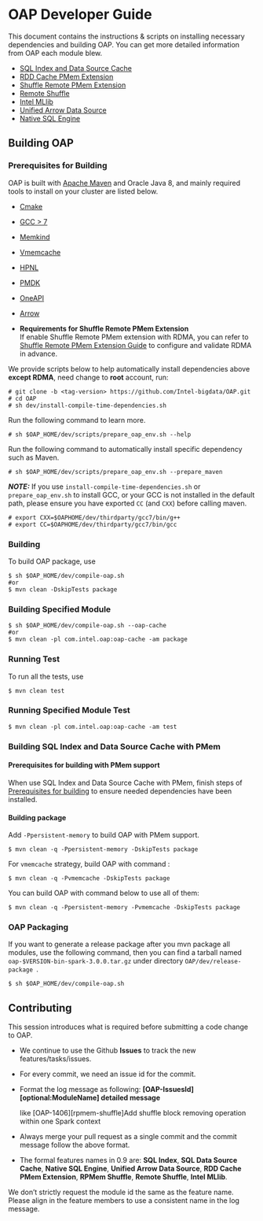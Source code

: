 # OAP Developer Guide

This document contains the instructions & scripts on installing necessary dependencies and building OAP. 
You can get more detailed information from OAP each module blew.

* [SQL Index and Data Source Cache](../oap-cache/oap/docs/Developer-Guide.md)
* [RDD Cache PMem Extension](../oap-spark/README.md#compiling)
* [Shuffle Remote PMem Extension](../oap-shuffle/RPMem-shuffle/README.md#5-install-dependencies-for-shuffle-remote-pmem-extension)
* [Remote Shuffle](../oap-shuffle/remote-shuffle/README.md#build-and-deploy)
* [Intel MLlib](../oap-mllib/README.md)
* [Unified Arrow Data Source](../oap-data-source/arrow/README.md)
* [Native SQL Engine](../oap-native-sql/README.md)

## Building OAP

### Prerequisites for Building

OAP is built with [Apache Maven](http://maven.apache.org/) and Oracle Java 8, and mainly required tools to install on your cluster are listed below.

- [Cmake](https://help.directadmin.com/item.php?id=494)
- [GCC > 7](https://gcc.gnu.org/wiki/InstallingGCC)
- [Memkind](https://github.com/memkind/memkind/tree/v1.10.1-rc2)
- [Vmemcache](https://github.com/pmem/vmemcache)
- [HPNL](https://github.com/Intel-bigdata/HPNL)
- [PMDK](https://github.com/pmem/pmdk)  
- [OneAPI](https://software.intel.com/content/www/us/en/develop/tools/oneapi.html)
- [Arrow](https://github.com/Intel-bigdata/arrow)

- **Requirements for Shuffle Remote PMem Extension**  
If enable Shuffle Remote PMem extension with RDMA, you can refer to [Shuffle Remote PMem Extension Guide](../oap-shuffle/RPMem-shuffle/README.md) to configure and validate RDMA in advance.

We provide scripts below to help automatically install dependencies above **except RDMA**, need change to **root** account, run:

```shell script
# git clone -b <tag-version> https://github.com/Intel-bigdata/OAP.git
# cd OAP
# sh dev/install-compile-time-dependencies.sh
```

Run the following command to learn more.

```shell script
# sh $OAP_HOME/dev/scripts/prepare_oap_env.sh --help
```

Run the following command to automatically install specific dependency such as Maven.

```shell script
# sh $OAP_HOME/dev/scripts/prepare_oap_env.sh --prepare_maven
```

***NOTE:*** If you use `install-compile-time-dependencies.sh` or `prepare_oap_env.sh` to install GCC, or your GCC is not installed in the default path, please ensure you have exported `CC` (and `CXX`) before calling maven.
```shell script
# export CXX=$OAPHOME/dev/thirdparty/gcc7/bin/g++
# export CC=$OAPHOME/dev/thirdparty/gcc7/bin/gcc
```

### Building

To build OAP package, use
```shell script
$ sh $OAP_HOME/dev/compile-oap.sh
#or
$ mvn clean -DskipTests package
```

### Building Specified Module
```shell script
$ sh $OAP_HOME/dev/compile-oap.sh --oap-cache
#or
$ mvn clean -pl com.intel.oap:oap-cache -am package
```

### Running Test

To run all the tests, use
```shell script
$ mvn clean test
```

### Running Specified Module Test

```shell script
$ mvn clean -pl com.intel.oap:oap-cache -am test

```

### Building SQL Index and Data Source Cache with PMem

#### Prerequisites for building with PMem support

When use SQL Index and Data Source Cache with PMem, finish steps of [Prerequisites for building](#Prerequisites-for-building) to ensure needed dependencies have been installed.

#### Building package

Add `-Ppersistent-memory` to build OAP with PMem support.
 
```shell script
$ mvn clean -q -Ppersistent-memory -DskipTests package
```
For `vmemcache` strategy, build OAP with command :
```shell script
$ mvn clean -q -Pvmemcache -DskipTests package
```
You can build OAP with command below to use all of them:
```shell script
$ mvn clean -q -Ppersistent-memory -Pvmemcache -DskipTests package
```


### OAP Packaging 

If you want to generate a release package after you mvn package all modules, use the following command, then you can find a tarball named `oap-$VERSION-bin-spark-3.0.0.tar.gz` under directory `OAP/dev/release-package `.

```shell script
$ sh $OAP_HOME/dev/compile-oap.sh
```

## Contributing

This session introduces what is required before submitting a code change to OAP.

- We continue to use the Github **Issues** to track the new features/tasks/issues.​

- For every commit, we need an issue id for the commit. ​

- Format the log message as following: **[OAP-IssuesId][optional:ModuleName] detailed message**​ 

  like [OAP-1406][rpmem-shuffle]Add shuffle block removing operation within one Spark context 

- Always merge your pull request as a single commit and the commit message follow the above format.​

- The formal features names in 0.9 are: **SQL Index**, **SQL Data Source Cache**, **Native SQL Engine**, **Unified Arrow Data Source**, **RDD Cache PMem Extension**, **RPMem Shuffle**, **Remote Shuffle**, **Intel MLlib**.

We don’t strictly request the module id the same as the feature name. Please align in the feature members to use a consistent name in the log message.​
